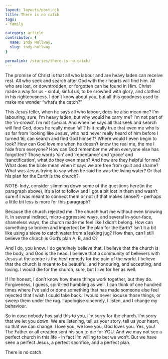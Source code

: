 ```yaml
---
layout: layouts/post.njk
title: There is no catch
tags:
- family

category: article
contributor: {
  name: Indy Hollway,
  slug: indy-hollway
}

permalink: /stories/there-is-no-catch/
---
```

The promise of Christ is that all who labour and are heavy laden can receive rest. All who seek and search after God with their hearts will find him. All who are lost, or downtrodden, or forgotten can be found in Him. Christ made a way for us - sinful, sinful us, to be crowned with glory, and clothed in his righteousness. I don’t know about you, but all this goodness used to make me wonder “what’s the catch?”

This Jesus feller, when he says all who labour, does he also mean me? I’m labouring, sure, I’m heavy laden, but why would he carry me? I’m not part of the ‘in-crowd’. I’m not special. And when he says all that seek and search will find God, does he really mean ‘all’? Is it really true that even me who is so far from ‘looking like Jesus’, who had never really heard of him before I turned 16, can search and find God himself? Where would I even begin to look? How can God love me when he doesn’t know the real me, the me I hide from everyone? How can God remember me when everyone else has forgotten? Those words ‘sin’ and ‘repentance’ and ‘grace’ and ‘sanctification’, what do they even mean? And how are they helpful for me? What does the bible mean when it says we are free from guilt and shame? What was Jesus trying to say when he said he was the living water? Or that his plan for the Earth is the church?

NOTE: Indy, consider slimming down some of the questions here(in the paragraph above), it’s a lot to follow and I got a bit lost in them and wasn’t sure if I was meant to connect them or not (if that makes sense?) - perhaps a little bit less is more for this paragraph?

Because the church rejected me. The church hurt me without even knowing it. In several indirect, micro-aggressive ways, and several in-your-face, shameless ways, the church made me feel like I didn’t belong. How can something so broken and imperfect be the plan for the Earth? Isn’t it a bit like using a sieve to catch water from a leaking jug? How then, can I still believe the church is God’s plan A, B, and C?

And I do, you know. I do genuinely believe that. I believe that the church is the body, and God is the head. I believe that a community of believers with Jesus at the centre is the best remedy for the pain of the world. I believe that the church is meant to be beautiful, and honouring, and accepting, and loving. I would die for the church, sure, but I live for her as well.

If I’m honest, I don’t know how these things work together, but they do. Forgiveness, I guess, spirit-led humbling as well. I can think of one hundred times where I’ve said or done something that has made someone else feel rejected that I wish I could take back. I would never excuse those things, or sweep them under the rug. I apologise sincerely, I listen, and I change my behaviour.

So in case nobody has said this to you, I’m sorry for the church. I’m sorry that we let you down. We are listening, tell us your story, tell us your heart, so that we can change. I love you, we love you, God loves you. Yes, you! The Father or all creation sent his son to die for YOU. And we may not see a perfect church in this life - in fact I’m willing to bet we won’t. But we have seen a perfect Jesus, a perfect sacrifice, and a perfect plan.

There is no catch.
